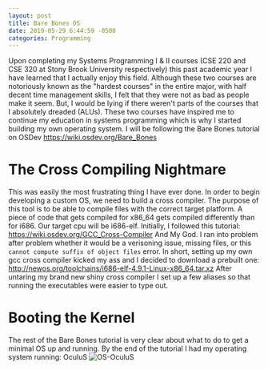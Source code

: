 ```yaml
---
layout: post
title: Bare Bones OS
date: 2019-05-29 6:44:59 -0500
categories: Programming 
---
```


Upon completing my Systems Programming I & II courses (CSE 220 and CSE 320 at Stony Brook University respectively) this past academic year I have learned that I actually enjoy this field.
Although these two courses are notoriously known as the "hardest courses" in the entire major, with half decent time management skills, I felt that they were not as bad as people make it seem. 
But, I would be lying if there weren't parts of the courses that I absolutely dreaded (ALUs).
These two courses have inspired me to continue my education in systems programming which is why I started building my own operating system.
I will be following the Bare Bones tutorial on OSDev https://wiki.osdev.org/Bare_Bones 
<br>
# The Cross Compiling Nightmare
This was easily the most frustrating thing I have ever done.
In order to begin developing a custom OS, we need to build a cross compiler.
The purpose of this tool is to be able to compile files with the correct target platform.
A piece of code that gets compiled for x86_64 gets compiled differently than for i686.
Our target cpu will be i686-elf.
Initially, I followed this tutorial: https://wiki.osdev.org/GCC_Cross-Compiler
And My God. 
I ran into problem after problem whether it would be a verisoning issue, missing files, or this `cannot compute suffix of object files` error. 
In short, setting up my own gcc cross compiler kicked my ass and I decided to download a prebuilt one: http://newos.org/toolchains/i686-elf-4.9.1-Linux-x86_64.tar.xz
After untaring my brand new shiny cross compiler I set up a few aliases so that
running the executables were easier to type out.

# Booting the Kernel
The rest of the Bare Bones tutorial is very clear about what to do to get a minimal OS up and running.
By the end of the tutorial I had my operating system running: OculuS
![OS-OculuS]({{site.url}}/{{site.baseurl}}/assets/img/OS-OculuS.png)
